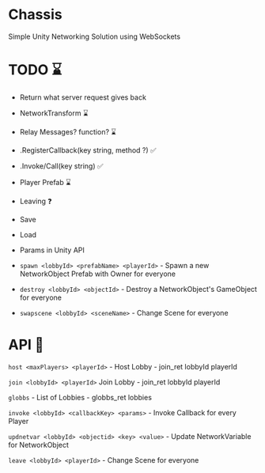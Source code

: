 # Chassis

Simple Unity Networking Solution using WebSockets

# TODO ⌛

- Return what server request gives back 

- NetworkTransform ⌛
  
- Relay Messages? function? ⌛

- .RegisterCallback(key string, method ?) ✅

- .Invoke/Call(key string) ✅

- Player Prefab ⌛

- Leaving ❓

- Save

- Load

- Params in Unity API

- `spawn <lobbyId> <prefabName> <playerId>` - Spawn a new NetworkObject Prefab with Owner for everyone

- `destroy <lobbyId> <objectId>` - Destroy a NetworkObject's GameObject for everyone

- `swapscene <lobbyId> <sceneName>` - Change Scene for everyone

# API 📜

`host <maxPlayers> <playerId>` - Host Lobby - join_ret lobbyId playerId

`join <lobbyId> <playerId>` Join Lobby - join_ret lobbyId playerId

`globbs` - List of Lobbies - globbs_ret lobbies

`invoke <lobbyId> <callbackKey> <params>` - Invoke Callback for every Player

`updnetvar <lobbyId> <objectid> <key> <value>` - Update NetworkVariable for NetworkObject

`leave <lobbyId> <playerId>` - Change Scene for everyone
